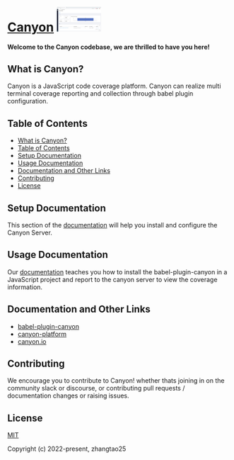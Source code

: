 # [Canyon](https://github.com/canyon-project/canyon) <img src="https://github.com/canyon-project/canyon/blob/main/screenshots/screenshot_build_success.jpeg" style="max-width:100px;" />
**Welcome to the Canyon codebase, we are thrilled to have you here!**

## What is Canyon?
Canyon is a JavaScript code coverage platform.
Canyon can realize multi terminal coverage reporting and collection through babel plugin configuration.

## Table of Contents

- [What is Canyon?](#what-is-canyon)
- [Table of Contents](#table-of-contents)
- [Setup Documentation](#setup-documentation)
- [Usage Documentation](#usage-documentation)
- [Documentation and Other Links](#documentation-and-other-links)
- [Contributing](#contributing)
- [License](#license)

## Setup Documentation

This section of the [documentation](https://canyon-project.github.io/canyon.io/docs/get_started/nodejs) will help you install and configure the Canyon Server.

## Usage Documentation

Our [documentation](https://canyon-project.github.io/canyon.io/docs/get_started/first_coverage) teaches you how to install the babel-plugin-canyon in a JavaScript project and report to the canyon server to view the coverage information.

## Documentation and Other Links

- [babel-plugin-canyon](https://github.com/canyon-project/babel-plugin-canyon)
- [canyon-platform](https://github.com/canyon-project/canyon-platform)
- [canyon.io](https://github.com/canyon-project/canyon.io)

## Contributing

We encourage you to contribute to Canyon! whether thats joining in on the community slack or discourse, or contributing pull requests / documentation changes or raising issues.

## License

[MIT](https://opensource.org/licenses/MIT)

Copyright (c) 2022-present, zhangtao25
